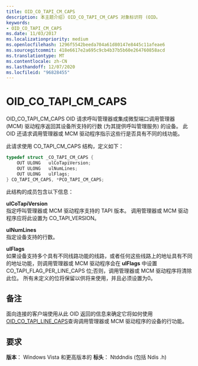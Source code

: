 ```yaml
---
title: OID_CO_TAPI_CM_CAPS
description: 本主题介绍) OID_CO_TAPI_CM_CAPS 对象标识符 (OID。
keywords:
- OID_CO_TAPI_CM_CAPS
ms.date: 11/03/2017
ms.localizationpriority: medium
ms.openlocfilehash: 1296f5542beeda704a61d80147e8445c11afeae6
ms.sourcegitcommit: 418e6617e2a695c9cb4b37b5b60e264760858acd
ms.translationtype: MT
ms.contentlocale: zh-CN
ms.lasthandoff: 12/07/2020
ms.locfileid: "96828455"
---
```

# <a name="oid_co_tapi_cm_caps"></a>OID_CO_TAPI_CM_CAPS

OID_CO_TAPI_CM_CAPS OID 请求呼叫管理器或集成微型端口调用管理器 (MCM) 驱动程序返回其设备所支持的行数 (为其提供呼叫管理服务) 的设备。 此 OID 还请求调用管理器或 MCM 驱动程序指示这些行是否具有不同的线功能。

此请求使用 CO_TAPI_CM_CAPS 结构，定义如下：

```c++
typedef struct _CO_TAPI_CM_CAPS {
    OUT ULONG   ulCoTapiVersion;
    OUT ULONG   ulNumLines;
    OUT ULONG   ulFlags;
} CO_TAPI_CM_CAPS, *PCO_TAPI_CM_CAPS;
``` 

此结构的成员包含以下信息：

**ulCoTapiVersion**  
指定呼叫管理器或 MCM 驱动程序支持的 TAPI 版本。 调用管理器或 MCM 驱动程序应将此设置为 CO_TAPI_VERSION。

**ulNumLines**  
指定设备支持的行数。

**ulFlags**  
如果设备支持多个具有不同线路功能的线路，或者任何这些线路上的地址具有不同的地址功能，则调用管理器或 MCM 驱动程序会在 **ulFlags** 中设置 CO_TAPI_FLAG_PER_LINE_CAPS 位;否则，调用管理器或 MCM 驱动程序将清除此位。 所有未定义的位将保留以供将来使用，并且必须设置为0。

## <a name="remarks"></a>备注

面向连接的客户端使用从此 OID 返回的信息来确定它将如何使用 [OID_CO_TAPI_LINE_CAPS](oid-co-tapi-line-caps.md)查询调用管理器或 MCM 驱动程序的设备的行功能。

## <a name="requirements"></a>要求

**版本**： Windows Vista 和更高版本的 **标头**： Ntddndis (包括 Ndis .h) 

